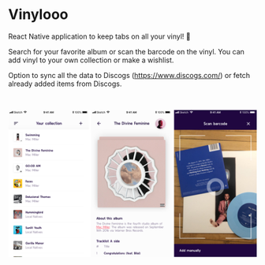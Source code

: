 # Vinylooo

React Native application to keep tabs on all your vinyl! 🎵

Search for your favorite album or scan the barcode on the vinyl. You can add vinyl to your own collection or make a wishlist.

Option to sync all the data to Discogs (https://www.discogs.com/) or fetch already added items from Discogs.

&nbsp;


![Vinylooo Preview](/assets/vinyloo2.png)
